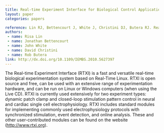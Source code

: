 ```yaml
---
title: Real-time Experiment Interface for Biological Control Applications
layout: paper
categories: papers

reference: Lin RJ, Bettencourt J, White J, Christini DJ, Butera RJ. Real-time Experiment Interface for biological control applications. Conf Proc IEEE Eng Med Biol Soc (2010) vol. 1 pp. 4160-3
authors: 
 - name: Risa Lin
 - name: Jonathan Bettencourt
 - name: John White
 - name: David Christini
 - name: Rob Butera
link: http://dx.doi.org/10.1109/IEMBS.2010.5627397
---
```


The Real-time Experiment Interface (RTXI) is a fast and versatile real-time biological experimentation system based on Real-Time Linux. RTXI is open source and free, can be used with an extensive range of experimentation hardware, and can be run on Linux or Windows computers (when using the Live CD). RTXI is currently used extensively for two experiment types: dynamic patch clamp and closed-loop stimulation pattern control in neural and cardiac single cell electrophysiology. RTXI includes standard modules for implementing commonly used electrophysiology protocols with synchronized stimulation, event detection, and online analysis. These and other user-contributed modules can be found on the website (http://www.rtxi.org).
